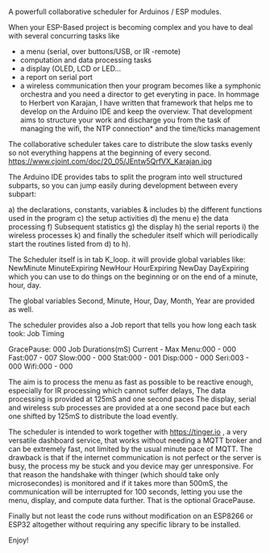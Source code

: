 A powerfull collaborative scheduler for Arduinos / ESP modules.


When your ESP-Based project is becoming complex and you have to deal with several concurring tasks like
- a menu (serial, over buttons/USB, or IR -remote)
- computation and data processing tasks
- a display (OLED, LCD or LED...
- a report on serial port
- a wireless communication
then your program becomes like a symphonic orchestra and you need a director to get everyting in pace.
In hommage to Herbert von Karajan, I have written that framework that helps me to develop on the Arduino IDE
and keep the overview. 
That development aims to structure your work and discharge you from the task of managing the wifi, the NTP connection* and 
the time/ticks management

The collaborative scheduler takes care to distribute the slow tasks evenly so not everything happens at the beginning of every second.
https://www.cjoint.com/doc/20_05/JEntw5QrfVX_Karajan.jpg

The Arduino IDE provides tabs to split the program into well structured subparts, so you can jump easily during development between every subpart:

a) the declarations, constants, variables & includes
b) the different functions used in the program
c) the setup activities
d) the menu
e) the data processing
f) Subsequent statistics
g) the display
h) the serial reports
i) the wireless processes
k) and finally the scheduler itself which will periodically start the routines listed from d) to h).

The Scheduler itself is in tab K_loop.
it will provide global variables like:
NewMinute 
MinuteExpiring 
NewHour 
HourExpiring 
NewDay 
DayExpiring 
which you can use to do things on the beginning or on the end of a minute, hour, day.

The global variables Second, Minute, Hour, Day, Month, Year are provided as well.

The scheduler provides also a Job report that tells you how long each task took:
Job Timing

GracePause: 000
Job Durations(mS) Current - Max
Menu:000 - 000 
Fast:007 - 007
Slow:000 - 000
Stat:000 - 001
Disp:000 - 000
Seri:003 - 000
Wifi:000 - 000

The aim is to process the menu as fast as possible to be reactive enough, especially for IR processing which cannot suffer delays,
The data processing is provided at 125mS and one second paces
The display, serial and wireless sub processes are provided at a one second pace but each one shifted by 125mS to distribute the load evently.

The scheduler is intended to work together with https://tinger.io , a very versatile dashboard service, that works without needing a MQTT broker and can be extremely fast, not limited by the usual minute pace of MQTT.
The drawback is that if the internet communication is not perfect or the server is busy, the process my be stuck and you device may ger unresponsive.
For that reason the handshake with thinger (which should take only microsecondes) is monitored and if it takes more than 500mS, the communication will be interrupted for 100 seconds, letting you use the menu, display, and compute data further. That is the optional GracePause.

Finally but not least the code runs without modification on an ESP8266 or ESP32 altogether without requiring any specific library to be installed.

Enjoy!
